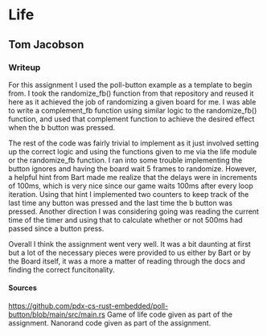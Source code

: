 # Life

## Tom Jacobson

### Writeup

For this assignment I used the poll-button example as a template to begin from. I took the randomize_fb() function from that repository and reused it here as it achieved the job of randomizing a given board for me. I was able to write a complement_fb function using similar logic to the randomize_fb() function, and used that complement function to achieve the desired effect when the b button was pressed.  

The rest of the code was fairly trivial to implement as it just involved setting up the correct logic and using the functions given to me via the life module or the randomize_fb function. I ran into some trouble implementing the button ignores and having the board wait 5 frames to randomize. However, a helpful hint from Bart made me realize that the delays were in increments of 100ms, which is very nice since our game waits 100ms after every loop iteration. Using that hint I implemented two counters to keep track of the last time any button was pressed and the last time the b button was pressed. Another direction I was considering going was reading the current time of the timer and using that to calculate whether or not 500ms had passed since a button press. 

Overall I think the assignment went very well. It was a bit daunting at first but a lot of the necessary pieces were provided to us either by Bart or by the Board itself, it was a more a matter of reading through the docs and finding the correct funcitonality. 

#### Sources
https://github.com/pdx-cs-rust-embedded/poll-button/blob/main/src/main.rs
Game of life code given as part of the assignment. 
Nanorand code given as part of the assignment. 